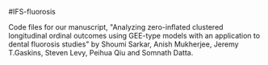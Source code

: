 #IFS-fluorosis

Code files for our manuscript, "Analyzing zero-inflated clustered longitudinal ordinal outcomes using GEE-type models with an application to dental fluorosis studies" by Shoumi Sarkar, Anish Mukherjee, Jeremy T.Gaskins, Steven Levy, Peihua Qiu and Somnath Datta.
